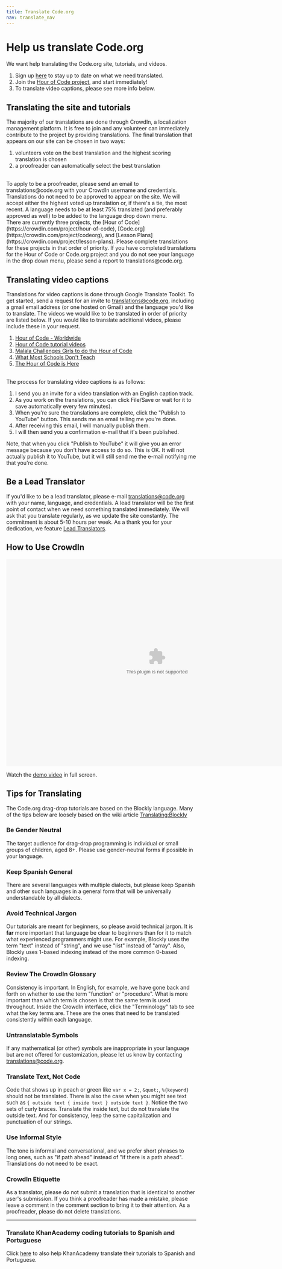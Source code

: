 ```yaml
---
title: Translate Code.org
nav: translate_nav
---
```


# Help us translate Code.org

We want help translating the Code.org site, tutorials, and videos. 

1. Sign up [here](http://eepurl.com/Im_In) to stay up to date on what we need translated.
2. Join the [Hour of Code project](https://crowdin.com/project/hour-of-code/invite), and start immediately!
3. To translate video captions, please see more info below.

## Translating the site and tutorials
The majority of our translations are done through CrowdIn, a localization management platform. It is free to join and any volunteer can immediately contribute to the project by providing translations. The final translation that appears on our site can be chosen in two ways: 

1. volunteers vote on the best translation and the highest scoring translation is chosen 
2. a proofreader can automatically select the best translation

<br>
To apply to be a proofreader, please send an email to translations@code.org with your CrowdIn username and credentials. Translations do not need to be approved to appear on the site. We will accept either the highest voted up translation or, if there's a tie, the most recent. A language needs to be at least 75% translated (and preferably approved as well) to be added to the language drop down menu. 

<br>
There are currently three projects, the [Hour of Code](https://crowdin.com/project/hour-of-code), [Code.org](https://crowdin.com/project/codeorg), and [Lesson Plans](https://crowdin.com/project/lesson-plans). Please complete translations for these projects in that order of priority. If you have completed translations for the Hour of Code or Code.org project and you do not see your language in the drop down menu, please send a report to translations@code.org.

## Translating video captions
Translations for video captions is done through Google Translate Toolkit. To get started, send a request for an invite to translations@code.org, including a gmail email address (or one hosted on Gmail) and the language you'd like to translate. The videos we would like to be translated in order of priority are listed below. If you would like to translate additional videos, please include these in your request.

1. [Hour of Code - Worldwide](https://www.youtube.com/watch?v=rH7AjDMz_dc)
2. [Hour of Code tutorial videos](http://www.youtube.com/playlist?list=PLzdnOPI1iJNemVBckyuo_m97bFF2hbL9J)
3. [Malala Challenges Girls to do the Hour of Code](http://youtu.be/cFdncBMDtP8)
4. [What Most Schools Don't Teach](https://www.youtube.com/watch?v=nKIu9yen5nc)
5. [The Hour of Code is Here](https://www.youtube.com/watch?v=FC5FbmsH4fw)

<br>
The process for translating video captions is as follows:

1. I send you an invite for a video translation with an English caption track.
2. As you work on the translations, you can click File/Save or wait for it to save automatically every few minutes). 
3. When you're sure the translations are complete, click the "Publish to YouTube" button. This sends me an email telling me you're done.
4. After receiving this email, I will manually publish them.
5. I will then send you a confirmation e-mail that it's been published.

Note, that when you click "Publish to YouTube" it will give you an error message because you don't have access to do so. This is OK. It will not actually publish it to YouTube, but it will still send me the e-mail notifying me that you're done.

## Be a Lead Translator
If you'd like to be a lead translator, please e-mail translations@code.org with your name, language, and credentials. A lead translator will be the first point of contact when we need something translated immediately. We will ask that you translate regularly, as we update the site constantly. The commitment is about 5-10 hours per week. As a thank you for your dedication, we feature [Lead Translators](/translators).


## How to Use CrowdIn

<embed src="/files/crowdin.swf" width=800 height=550 />

Watch the [demo video](/files/crowdin.swf) in full screen.


## Tips for Translating
The Code.org drag-drop tutorials are based on the Blockly language. Many of the tips below are loosely based on the wiki article [Translating:Blockly](http://translatewiki.net/wiki/Translating:Blockly)

### Be Gender Neutral
The target audience for drag-drop programming is individual or small groups of children, aged 8+. Please use gender-neutral forms if possible in your language.

### Keep Spanish General
There are several languages with multiple dialects, but please keep Spanish and other such languages in a general form that will be universally understandable by all dialects.

### Avoid Technical Jargon
Our tutorials are meant for beginners, so please avoid technical jargon. It is **far** more important that language be clear to beginners than for it to match what experienced programmers might use. For example, Blockly uses the term "text" instead of "string", and we use "list" instead of "array". Also, Blockly uses 1-based indexing instead of the more common 0-based indexing.

### Review The CrowdIn Glossary
Consistency is important. In English, for example, we have gone back and forth on whether to use the term "function" or "procedure". What is more important than which term is chosen is that the same term is used throughout. Inside the CrowdIn interface, click the "Terminology" tab to see what the key terms are. These are the ones that need to be translated consistently within each language.

### Untranslatable Symbols
If any mathematical (or other) symbols are inappropriate in your language but are not offered for customization, please let us know by contacting translations@code.org.

### Translate Text, Not Code
Code that shows up in peach or green like `var x = 2;`, `&quot;`, `%{keyword}` should not be translated. There is also the case when you might see text such as `{ outside text { inside text } outside text }`. Notice the two sets of curly braces. Translate the inside text, but do not translate the outside text. And for consistency, leep the same capitalization and punctuation of our strings.

### Use Informal Style
The tone is informal and conversational, and we prefer short phrases to long ones, such as "if path ahead" instead of "if there is a path ahead". Translations do not need to be exact.

### CrowdIn Etiquette
As a translator, please do not submit a translation that is identical to another user's submission. If you think a proofreader has made a mistake, please leave a comment in the comment section to bring it to their attention. As a proofreader, please do not delete translations.

---

### Translate KhanAcademy coding tutorials to Spanish and Portuguese
Click [here](http://cs-blog.khanacademy.org/2013/10/ayuda-traducir-nuestro-curriculo-en.html) to also help KhanAcademy translate their tutorials to Spanish and Portuguese.
